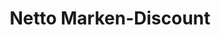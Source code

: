 ---
title: "Netto Marken-Discount"
url: /buende/netto-marken-discount-borriesstrasse/
shop: Supermarkt
---